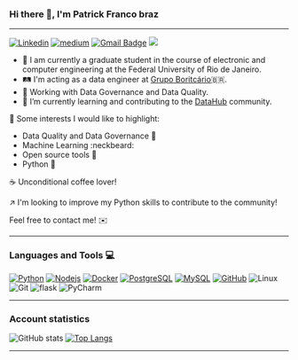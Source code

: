 ### Hi there 👋, I'm Patrick Franco braz
--- 
[![Linkedin](https://img.shields.io/badge/-LinkedIn-222222?style=flat-square&logo=Linkedin&logoColor=white&link=https://www.linkedin.com/in/patrick-franco-braz/)](https://www.linkedin.com/in/patrick-franco-braz/)
[![medium](https://aleen42.github.io/badges/src/medium.svg)](https://medium.com/)
[![Gmail Badge](https://img.shields.io/badge/-email-c14438?style=flat&logo=Gmail&logoColor=white&link=mailto:patrickfbraz@poli.ufrj.br)](mailto:patrickfbraz@poli.ufrj.br)
<a href="https://github.com/PatrickfBraz">
  <img src="https://komarev.com/ghpvc/?username=PatrickfBraz&style=flat-square" />
</a>


<!--
**PatrickfBraz/PatrickfBraz** is a ✨ _special_ ✨ repository because its `README.md` (this file) appears on your GitHub profile.

Here are some ideas to get you started:

- 🔭 I’m currently working on ...
- 🌱 I’m currently learning ...
- 👯 I’m looking to collaborate on ...
- 🤔 I’m looking for help with ...
- 💬 Ask me about ...
- 📫 How to reach me: ...
- 😄 Pronouns: ...
- ⚡ Fun fact: ...
-->

- 🔭 I am currently a graduate student in the course of electronic and computer engineering at the Federal University of Rio de Janeiro.
- 🛤️ I'm acting as a data engineer at [Grupo Boritcário](https://www.grupoboticario.com.br/)🇧🇷.
- 👷 Working with Data Governance and Data Quality.
- 🌱 I’m currently learning and contributing to the [DataHub](https://datahubproject.io/) community.

🔆 Some interests I would like to highlight:
  * Data Quality and Data Governance 🥇
  * Machine Learning :neckbeard:
  * Open source tools 💓
  * Python 👯

☕ Unconditional coffee lover!

↗️ I'm looking to improve my Python skills to contribute to the community!

Feel free to contact me! ✉️

---
### Languages and Tools :computer:

[![Python](https://img.shields.io/badge/-Python-black?style=flat&logo=python&link=https://github.com/hritik5102)](https://github.com/hritik5102)
[![Nodejs](https://img.shields.io/badge/-Nodejs-black?style=flat&logo=Node.js&link=https://github.com/hritik5102)](https://github.com/hritik5102) [![Docker](https://img.shields.io/badge/-Docker-black?style=flat&logo=docker&link=https://github.com/hritik5102)](https://github.com/hritik5102) [![PostgreSQL](https://img.shields.io/badge/-PostgreSQL-336791?style=flat&logo=postgresql&link=https://github.com/hritik5102)](https://github.com/hritik5102) [![MySQL](https://img.shields.io/badge/-MySQL-black?style=flat&logo=mysql&link=https://github.com/hritik5102)](https://github.com/hritik5102)
[![GitHub](https://img.shields.io/badge/-GitHub-181717?style=flat&logo=github&link=https://github.com/hritik5102)](https://github.com/hritik5102)
![Linux](https://img.shields.io/badge/-Linux-333333?style=flat&logo=Linux&logoColor=FCC624)
![Git](https://img.shields.io/badge/-Git-333333?style=flat&logo=git)
![flask](https://img.shields.io/badge/flask-%23000.svg?style=for-the-badge&logo=flask&logoColor=white)
![PyCharm](https://img.shields.io/badge/pycharm-143?style=for-the-badge&logo=pycharm&logoColor=black&color=black&labelColor=green)

---
### Account statistics

![GitHub stats](https://github-readme-stats.vercel.app/api?username=PatrickfBraz&show_icons=true&line_height=21&show_icons=true&theme=dark)
[![Top Langs](https://github-readme-stats.vercel.app/api/top-langs/?username=PatrickfBraz&layout=compact&line_height=21&show_icons=true&theme=dark)](https://github.com/PatrickfBraz/github-readme-stats)

---
